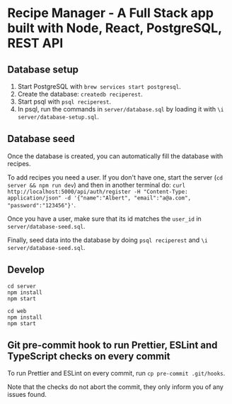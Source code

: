 # Recipe Manager - A Full Stack app built with Node, React, PostgreSQL, REST API

## Database setup

1. Start PostgreSQL with `brew services start postgresql`.
2. Create the database: `createdb reciperest`.
3. Start psql with `psql reciperest`.
4. In psql, run the commands in `server/database.sql` by loading it with `\i server/database-setup.sql`.

## Database seed

Once the database is created, you can automatically fill the database with recipes.

To add recipes you need a user. If you don't have one, start the server (`cd server && npm run dev`) and then in another terminal do:
`curl http://localhost:5000/api/auth/register -H "Content-Type: application/json" -d '{"name":"Albert", "email":"a@a.com", "password":"123456"}'`.

Once you have a user, make sure that its id matches the `user_id` in `server/database-seed.sql`.

Finally, seed data into the database by doing `psql reciperest` and `\i server/database-seed.sql`.

## Develop

```shell
cd server
npm install
npm start
```

```shell
cd web
npm install
npm start
```

## Git pre-commit hook to run Prettier, ESLint and TypeScript checks on every commit

To run Prettier and ESLint on every commit, run `cp pre-commit .git/hooks`.

Note that the checks do not abort the commit, they only inform you of any issues found.
